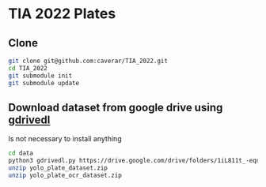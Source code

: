 # TIA 2022 Plates

## Clone

```sh
git clone git@github.com:caverar/TIA_2022.git
cd TIA_2022
git submodule init
git submodule update
```

## Download dataset from google drive using  [gdrivedl](https://github.com/matthuisman/gdrivedl)

Is not necessary to install anything

```sh
cd data
python3 gdrivedl.py https://drive.google.com/drive/folders/1iL811t_-eqnuNwVBGeeU-HG3k6Whd3U9
unzip yolo_plate_dataset.zip
unzip yolo_plate_ocr_dataset.zip
```

